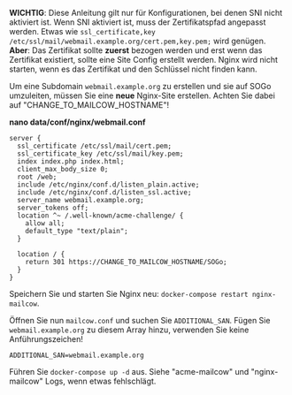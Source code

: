 **WICHTIG**: Diese Anleitung gilt nur für Konfigurationen, bei denen SNI nicht aktiviert ist. Wenn SNI aktiviert ist, muss der Zertifikatspfad angepasst werden. Etwas wie `ssl_certificate,key /etc/ssl/mail/webmail.example.org/cert.pem,key.pem;` wird genügen. **Aber**: Das Zertifikat sollte **zuerst** bezogen werden und erst wenn das Zertifikat existiert, sollte eine Site Config erstellt werden. Nginx wird nicht starten, wenn es das Zertifikat und den Schlüssel nicht finden kann.

Um eine Subdomain `webmail.example.org` zu erstellen und sie auf SOGo umzuleiten, müssen Sie eine **neue** Nginx-Site erstellen. Achten Sie dabei auf "CHANGE_TO_MAILCOW_HOSTNAME"!

**nano data/conf/nginx/webmail.conf**

``` hl_lines="9 17"
server {
  ssl_certificate /etc/ssl/mail/cert.pem;
  ssl_certificate_key /etc/ssl/mail/key.pem;
  index index.php index.html;
  client_max_body_size 0;
  root /web;
  include /etc/nginx/conf.d/listen_plain.active;
  include /etc/nginx/conf.d/listen_ssl.active;
  server_name webmail.example.org;
  server_tokens off;
  location ^~ /.well-known/acme-challenge/ {
    allow all;
    default_type "text/plain";
  }

  location / {
    return 301 https://CHANGE_TO_MAILCOW_HOSTNAME/SOGo;
  }
}
```

Speichern Sie und starten Sie Nginx neu: `docker-compose restart nginx-mailcow`.

Öffnen Sie nun `mailcow.conf` und suchen Sie `ADDITIONAL_SAN`.
Fügen Sie `webmail.example.org` zu diesem Array hinzu, verwenden Sie keine Anführungszeichen!

```
ADDITIONAL_SAN=webmail.example.org
```

Führen Sie `docker-compose up -d` aus. Siehe "acme-mailcow" und "nginx-mailcow" Logs, wenn etwas fehlschlägt.